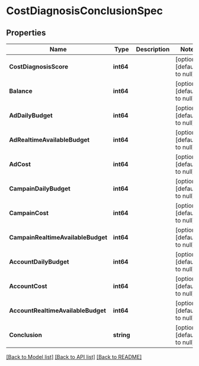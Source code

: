 # CostDiagnosisConclusionSpec

## Properties
Name | Type | Description | Notes
------------ | ------------- | ------------- | -------------
**CostDiagnosisScore** | **int64** |  | [optional] [default to null]
**Balance** | **int64** |  | [optional] [default to null]
**AdDailyBudget** | **int64** |  | [optional] [default to null]
**AdRealtimeAvailableBudget** | **int64** |  | [optional] [default to null]
**AdCost** | **int64** |  | [optional] [default to null]
**CampainDailyBudget** | **int64** |  | [optional] [default to null]
**CampainCost** | **int64** |  | [optional] [default to null]
**CampainRealtimeAvailableBudget** | **int64** |  | [optional] [default to null]
**AccountDailyBudget** | **int64** |  | [optional] [default to null]
**AccountCost** | **int64** |  | [optional] [default to null]
**AccountRealtimeAvailableBudget** | **int64** |  | [optional] [default to null]
**Conclusion** | **string** |  | [optional] [default to null]

[[Back to Model list]](../README.md#documentation-for-models) [[Back to API list]](../README.md#documentation-for-api-endpoints) [[Back to README]](../README.md)


